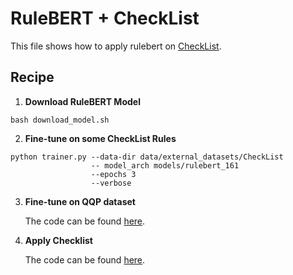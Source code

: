 # RuleBERT + CheckList 

This file shows how to apply rulebert on [CheckList](https://github.com/marcotcr/checklist).
## Recipe
1. __Download RuleBERT Model__
```
bash download_model.sh
```
2. __Fine-tune on some CheckList Rules__
```
python trainer.py --data-dir data/external_datasets/CheckList
                  -- model_arch models/rulebert_161
                  --epochs 3
                  --verbose
```
3. __Fine-tune on QQP dataset__
    
    The code can be found [here]().
4. __Apply Checklist__

   The code can be found [here](https://github.com/marcotcr/checklist#qqp).
